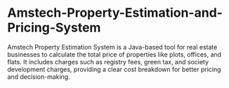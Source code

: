 # Amstech-Property-Estimation-and-Pricing-System
Amstech Property Estimation System is a Java-based tool for real estate businesses to calculate the total price of properties like plots, offices, and flats. It includes charges such as registry fees, green tax, and society development charges, providing a clear cost breakdown for better pricing and decision-making.
